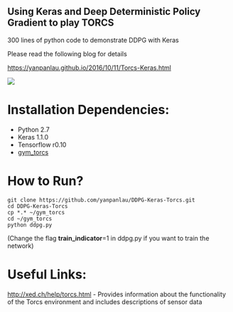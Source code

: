 ## Using Keras and Deep Deterministic Policy Gradient to play TORCS

300 lines of python code to demonstrate DDPG with Keras

Please read the following blog for details

https://yanpanlau.github.io/2016/10/11/Torcs-Keras.html

![](fast.gif)

# Installation Dependencies:

* Python 2.7
* Keras 1.1.0
* Tensorflow r0.10
* [gym_torcs](https://github.com/ugo-nama-kun/gym_torcs)

# How to Run?

```
git clone https://github.com/yanpanlau/DDPG-Keras-Torcs.git
cd DDPG-Keras-Torcs
cp *.* ~/gym_torcs
cd ~/gym_torcs
python ddpg.py 
```

(Change the flag **train_indicator**=1 in ddpg.py if you want to train the network)

# Useful Links:

http://xed.ch/help/torcs.html - Provides information about the functionality of
the Torcs environment and includes descriptions of sensor data
